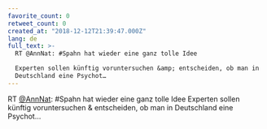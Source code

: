 ```yaml
---
favorite_count: 0
retweet_count: 0
created_at: "2018-12-12T21:39:47.000Z"
lang: de
full_text: >-
  RT @AnnNat: #Spahn hat wieder eine ganz tolle Idee

  Experten sollen künftig voruntersuchen &amp; entscheiden, ob man in
  Deutschland eine Psychot…
---
```


RT [@AnnNat](https://twitter.com/AnnNat): #Spahn hat wieder eine ganz tolle Idee
Experten sollen künftig voruntersuchen &amp; entscheiden, ob man in Deutschland
eine Psychot…
